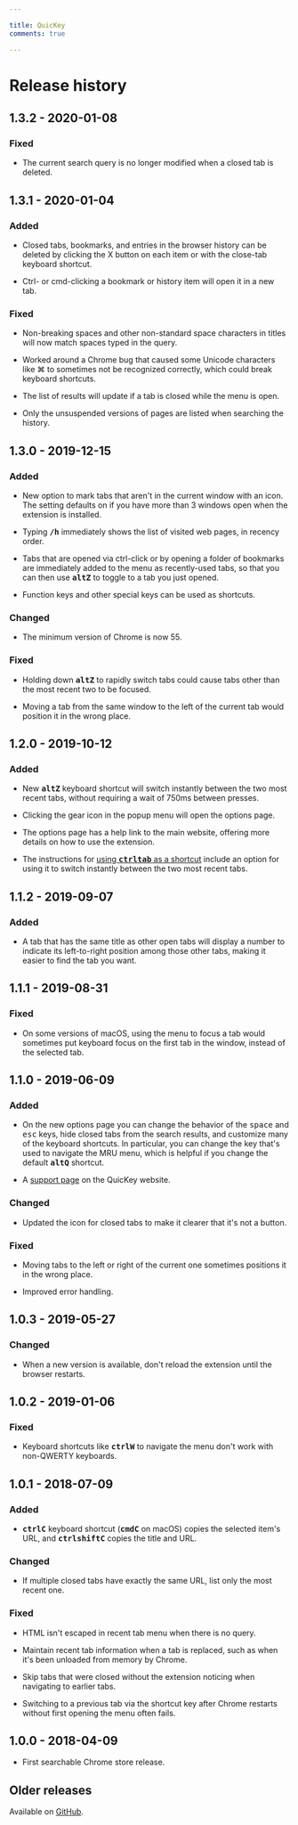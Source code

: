 ```yaml
---

title: QuicKey
comments: true

---
```


# Release history


## 1.3.2 - 2020-01-08

### Fixed

* The current search query is no longer modified when a closed tab is deleted.


## 1.3.1 - 2020-01-04

### Added

* Closed tabs, bookmarks, and entries in the browser history can be deleted by clicking the X button on each item or with the close-tab keyboard shortcut.  

* Ctrl- or cmd-clicking a bookmark or history item will open it in a new tab. 

### Fixed

* Non-breaking spaces and other non-standard space characters in titles will now match spaces typed in the query. 

* Worked around a Chrome bug that caused some Unicode characters like ⌘ to sometimes not be recognized correctly, which could break keyboard shortcuts.

* The list of results will update if a tab is closed while the menu is open.

* Only the unsuspended versions of pages are listed when searching the history.
 

## 1.3.0 - 2019-12-15

### Added

* New option to mark tabs that aren't in the current window with an icon.  The setting defaults on if you have more than 3 windows open when the extension is installed.

* Typing <b><kbd>/</kbd><kbd>h</kbd></b> immediately shows the list of visited web pages, in recency order.  

* Tabs that are opened via ctrl-click or by opening a folder of bookmarks are immediately added to the menu as recently-used tabs, so that you can then use <b><kbd>alt</kbd><kbd>Z</kbd></b> to toggle to a tab you just opened.  

* Function keys and other special keys can be used as shortcuts.

### Changed

* The minimum version of Chrome is now 55.

### Fixed

* Holding down <b><kbd>alt</kbd><kbd>Z</kbd></b> to rapidly switch tabs could cause tabs other than the most recent two to be focused. 

* Moving a tab from the same window to the left of the current tab would position it in the wrong place.
 

## 1.2.0 - 2019-10-12

### Added

* New <b><kbd>alt</kbd><kbd>Z</kbd></b> keyboard shortcut will switch instantly between the two most recent tabs, without requiring a wait of 750ms between presses.

* Clicking the gear icon in the popup menu will open the options page.

* The options page has a help link to the main website, offering more details on how to use the extension.

* The instructions for [using <b><kbd>ctrl</kbd><kbd>tab</kbd></b> as a shortcut](https://fwextensions.github.io/QuicKey/ctrl-tab/) include an option for using it to switch instantly between the two most recent tabs. 


## 1.1.2 - 2019-09-07

### Added

* A tab that has the same title as other open tabs will display a number to indicate its left-to-right position among those other tabs, making it easier to find the tab you want.


## 1.1.1 - 2019-08-31

### Fixed

* On some versions of macOS, using the menu to focus a tab would sometimes put keyboard focus on the first tab in the window, instead of the selected tab.
  

## 1.1.0 - 2019-06-09

### Added

* On the new options page you can change the behavior of the <kbd>space</kbd> and <kbd>esc</kbd> keys, hide closed tabs from the search results, and customize many of the keyboard shortcuts.  In particular, you can change the key that's used to navigate the MRU menu, which is helpful if you change the default <b><kbd>alt</kbd><kbd>Q</kbd></b> shortcut.

* A [support page](https://fwextensions.github.io/QuicKey/support/) on the QuicKey website.

### Changed

* Updated the icon for closed tabs to make it clearer that it's not a button.

### Fixed

* Moving tabs to the left or right of the current one sometimes positions it in the wrong place.

* Improved error handling.


## 1.0.3 - 2019-05-27

### Changed

* When a new version is available, don't reload the extension until the browser restarts.


## 1.0.2 - 2019-01-06

### Fixed

* Keyboard shortcuts like <b><kbd>ctrl</kbd><kbd>W</kbd></b> to navigate the menu don't work with non-QWERTY keyboards.
 

## 1.0.1 - 2018-07-09

### Added

* <b><kbd>ctrl</kbd><kbd>C</kbd></b> keyboard shortcut (<b><kbd>cmd</kbd><kbd>C</kbd></b> on macOS) copies the selected item's URL, and <b><kbd>ctrl</kbd><kbd>shift</kbd><kbd>C</kbd></b> copies the title and URL.

### Changed

* If multiple closed tabs have exactly the same URL, list only the most recent one.

### Fixed

* HTML isn't escaped in recent tab menu when there is no query.

* Maintain recent tab information when a tab is replaced, such as when it's been unloaded from memory by Chrome.

* Skip tabs that were closed without the extension noticing when navigating to earlier tabs.

* Switching to a previous tab via the shortcut key after Chrome restarts without first opening the menu often fails.


## 1.0.0 - 2018-04-09

* First searchable Chrome store release.


## Older releases

Available on [GitHub](https://github.com/fwextensions/QuicKey/releases).
